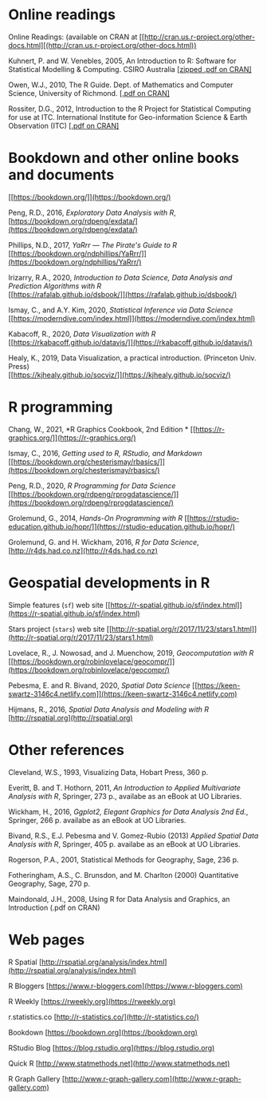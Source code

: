 

# Online readings #

Online Readings:  (available on CRAN at [[http://cran.us.r-project.org/other-docs.html][(http://cran.us.r-project.org/other-docs.html)) 

Kuhnert, P. and W. Venebles, 2005, An Introduction to R:  Software for Statistical Modelling & Computing.  CSIRO Australia [[zipped .pdf on CRAN]](https://cran.r-project.org/doc/contrib/Kuhnert+Venables-R_Course_Notes.zip)

Owen, W.J., 2010, The R Guide.  Dept. of Mathematics and Computer Science, University of Richmond.  [[.pdf on CRAN]](https://cran.r-project.org/doc/contrib/Owen-TheRGuide.pdf)

Rossiter, D.G., 2012, Introduction to the R Project for Statistical Computing for use at ITC.  International Institute for Geo-information Science & Earth Observation (ITC) [[.pdf on CRAN]](https://cran.r-project.org/doc/contrib/Rossiter-RIntro-ITC.pdf)


# Bookdown and other online books and documents #

[[https://bookdown.org/]](https://bookdown.org/)

Peng, R.D., 2016, *Exploratory Data Analysis with R*, [https://bookdown.org/rdpeng/exdata/](https://bookdown.org/rdpeng/exdata/)

Phillips, N.D., 2017, *YaRrr — The Pirate's Guide to R* [[https://bookdown.org/ndphillips/YaRrr/]](https://bookdown.org/ndphillips/YaRrr/) 

Irizarry, R.A., 2020, *Introduction to Data Science, Data Analysis and Prediction Algorithms with R*  
[[https://rafalab.github.io/dsbook/]](https://rafalab.github.io/dsbook/)

Ismay, C., and A.Y. Kim, 2020, *Statistical Inference via Data Science* [[https://moderndive.com/index.html]](https://moderndive.com/index.html)
 
Kabacoff, R., 2020, *Data Visualization with R* [[https://rkabacoff.github.io/datavis/]](https://rkabacoff.github.io/datavis/)

Healy, K., 2019, Data Visualization, a practical introduction.  (Princeton Univ. Press)  
[[https://kjhealy.github.io/socviz/]](https://kjhealy.github.io/socviz/)

# R programming #

Chang, W., 2021, *R Graphics Cookbook, 2nd Edition  * [[https://r-graphics.org/]](https://r-graphics.org/)

Ismay, C., 2016, *Getting used to R, RStudio, and Markdown* [[https://bookdown.org/chesterismay/rbasics/]](https://bookdown.org/chesterismay/rbasics/)

Peng, R.D., 2020, *R Programming for Data Science* [[https://bookdown.org/rdpeng/rprogdatascience/]](https://bookdown.org/rdpeng/rprogdatascience/)

Grolemund, G., 2014, *Hands-On Programming with R* [[https://rstudio-education.github.io/hopr/]](https://rstudio-education.github.io/hopr/)

Grolemund, G. and H. Wickham, 2016, *R for Data Science*, [http://r4ds.had.co.nz](http://r4ds.had.co.nz)

# Geospatial developments in R #

Simple features (`sf`) web site [[https://r-spatial.github.io/sf/index.html]](https://r-spatial.github.io/sf/index.html)

Stars project (`stars`) web site [[http://r-spatial.org/r/2017/11/23/stars1.html]](http://r-spatial.org/r/2017/11/23/stars1.html)

Lovelace, R., J. Nowosad, and J. Muenchow, 2019, *Geocomputation with R*  
[[https://bookdown.org/robinlovelace/geocompr/]](https://bookdown.org/robinlovelace/geocompr/)

Pebesma, E. and R. Bivand, 2020, *Spatial Data Science* [[https://keen-swartz-3146c4.netlify.com]](https://keen-swartz-3146c4.netlify.com)

Hijmans, R., 2016, *Spatial Data Analysis and Modeling with R* [http://rspatial.org](http://rspatial.org) 

# Other references #

Cleveland, W.S., 1993, Visualizing Data, Hobart Press, 360 p.

Everitt, B. and T. Hothorn, 2011, *An Introduction to Applied Multivariate Analysis with R*, Springer, 273 p., availabe as an eBook at UO Libraries.

Wickham, H., 2016, *Ggplot2, Elegant Graphics for Data Analysis 2nd Ed.*, Springer, 266 p. availabe as an eBook at UO Libraries.

Bivand, R.S., E.J. Pebesma and V. Gomez-Rubio (2013) *Applied Spatial Data Analysis with R*, Springer, 405 p. availabe as an eBook at UO Libraries.

Rogerson, P.A., 2001, Statistical Methods for Geography, Sage, 236 p.

Fotheringham, A.S., C. Brunsdon, and M. Charlton (2000) Quantitative Geography,  Sage, 270 p.

Maindonald, J.H., 2008, Using R for Data Analysis and Graphics, an Introduction (.pdf on CRAN)

# Web pages #

R Spatial [http://rspatial.org/analysis/index.html](http://rspatial.org/analysis/index.html)

R Bloggers [https://www.r-bloggers.com](https://www.r-bloggers.com)

R Weekly [https://rweekly.org](https://rweekly.org)

r.statistics.co [http://r-statistics.co/](http://r-statistics.co/)

Bookdown [https://bookdown.org](https://bookdown.org)

RStudio Blog [https://blog.rstudio.org](https://blog.rstudio.org)

Quick R  [http://www.statmethods.net](http://www.statmethods.net)

R Graph Gallery [http://www.r-graph-gallery.com](http://www.r-graph-gallery.com)




